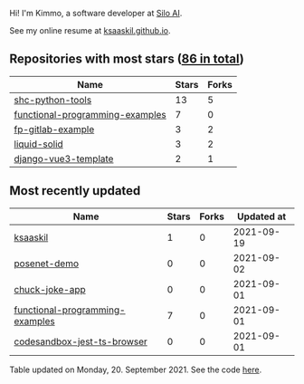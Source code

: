 Hi! I'm Kimmo, a software developer at [Silo AI](https://silo.ai/).

See my online resume at [ksaaskil.github.io](https://ksaaskil.github.io).

<!-- repositories starts -->

## Repositories with most stars ([86 in total](https://github.com/ksaaskil?tab=repositories))
| Name        | Stars           | Forks  |
| ------------- |-------------| -----|
|[shc-python-tools](https://github.com/ksaaskil/shc-python-tools)|13|5
|[functional-programming-examples](https://github.com/ksaaskil/functional-programming-examples)|7|0
|[fp-gitlab-example](https://github.com/ksaaskil/fp-gitlab-example)|3|2
|[liquid-solid](https://github.com/ksaaskil/liquid-solid)|3|2
|[django-vue3-template](https://github.com/ksaaskil/django-vue3-template)|2|1

<!-- repositories ends -->
<!-- recent_repositories starts -->

## Most recently updated
| Name        | Stars           | Forks  | Updated at
| ------------- |-------------| -----|-----|
|[ksaaskil](https://github.com/ksaaskil/ksaaskil)|1|0|2021-09-19
|[posenet-demo](https://github.com/ksaaskil/posenet-demo)|0|0|2021-09-02
|[chuck-joke-app](https://github.com/ksaaskil/chuck-joke-app)|0|0|2021-09-01
|[functional-programming-examples](https://github.com/ksaaskil/functional-programming-examples)|7|0|2021-09-01
|[codesandbox-jest-ts-browser](https://github.com/ksaaskil/codesandbox-jest-ts-browser)|0|0|2021-09-01

<!-- recent_repositories ends -->
<!-- updated_at starts -->
Table updated on Monday, 20. September 2021. See the code [here](https://github.com/ksaaskil/ksaaskil).
<!-- updated_at ends -->
